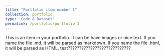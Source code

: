 ```yaml
---
title: "Portfolio item number 1"
collection: portfolio
type: 'Code & Dataset'
permalink: /portfolio/portfolio-1
---
```





This is an item in your portfolio. It can be have images or nice text. If you name the file .md, it will be parsed as markdown. If you name the file .html, it will be parsed as HTML. 
test????????????????????????????
